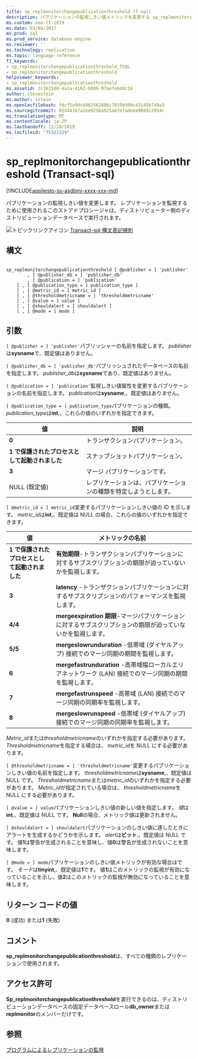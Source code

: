 ```yaml
---
title: sp_replmonitorchangepublicationthreshold (T-sql)
description: パブリケーションの監視しきい値メトリックを変更する sp_replmonitorchangepublicationthreshold ストアドプロシージャについて説明します。
ms.custom: seo-lt-2019
ms.date: 03/04/2017
ms.prod: sql
ms.prod_service: database-engine
ms.reviewer: ''
ms.technology: replication
ms.topic: language-reference
f1_keywords:
- sp_replmonitorchangepublicationthreshold_TSQL
- sp_replmonitorchangepublicationthreshold
helpviewer_keywords:
- sp_replmonitorchangepublicationthreshold
ms.assetid: 2c3615d8-4a1a-4162-b096-97aefe6ddc16
author: stevestein
ms.author: sstein
ms.openlocfilehash: fdcf5a9dcd462562886c7815b500c43145b749a3
ms.sourcegitcommit: 02d44167a1ee025ba925a6fefadeea966912954c
ms.translationtype: MT
ms.contentlocale: ja-JP
ms.lasthandoff: 12/20/2019
ms.locfileid: "75322229"
---
```

# <a name="sp_replmonitorchangepublicationthreshold-transact-sql"></a>sp_replmonitorchangepublicationthreshold (Transact-sql)
[!INCLUDE[appliesto-ss-asdbmi-xxxx-xxx-md](../../includes/appliesto-ss-asdbmi-xxxx-xxx-md.md)]

  パブリケーションの監視しきい値を変更します。 レプリケーションを監視するために使用されるこのストアドプロシージャは、ディストリビューター側のディストリビューションデータベースで実行されます。  
  
 ![トピックリンクアイコン](../../database-engine/configure-windows/media/topic-link.gif "トピック リンク アイコン") [Transact-sql 構文表記規則](../../t-sql/language-elements/transact-sql-syntax-conventions-transact-sql.md)  
  
## <a name="syntax"></a>構文  
  
```  
  
sp_replmonitorchangepublicationthreshold [ @publisher = ] 'publisher'  
        , [ @publisher_db = ] 'publisher_db'  
        , [ @publication = ] 'publication'   
    [ , [ @publication_type = ] publication_type ]   
    [ , [ @metric_id = ] metric_id ]   
    [ , [ @thresholdmetricname = ] 'thresholdmetricname'   
    [ , [ @value = ] value ]   
    [ , [ @shouldalert = ] shouldalert ]   
    [ , [ @mode = ] mode ]  
```  
  
## <a name="arguments"></a>引数  
`[ @publisher = ] 'publisher'`パブリッシャーの名前を指定します。 *publisher*は**sysname**で、既定値はありません。  
  
`[ @publisher_db = ] 'publisher_db'`パブリッシュされたデータベースの名前を指定します。 *publisher_db*は**sysname**であり、既定値はありません。  
  
`[ @publication = ] 'publication'`監視しきい値属性を変更するパブリケーションの名前を指定します。 *publication*は**sysname**,、既定値はありません。  
  
`[ @publication_type = ] publication_type`パブリケーションの種類。 *publication_type*は**int**,、これらの値のいずれかを指定できます。  
  
|値|説明|  
|-----------|-----------------|  
|**0**|トランザクションパブリケーション。|  
|**1 で保護されたプロセスとして起動されました**|スナップショットパブリケーション。|  
|**3**|マージ パブリケーションです。|  
|NULL (既定値)|レプリケーションは、パブリケーションの種類を特定しようとします。|  
  
`[ @metric_id = ] metric_id`変更するパブリケーションしきい値の ID を示します。 *metric_id*は**int**,、既定値は NULL の場合、これらの値のいずれかを指定できます。  
  
|値|メトリックの名前|  
|-----------|-----------------|  
|**1 で保護されたプロセスとして起動されました**|**有効期限**-トランザクションパブリケーションに対するサブスクリプションの期限が迫っていないかを監視します。|  
|**3**|**latency** -トランザクションパブリケーションに対するサブスクリプションのパフォーマンスを監視します。|  
|**4/4**|**mergeexpiration 期限**-マージパブリケーションに対するサブスクリプションの期限が迫っていないかを監視します。|  
|**5/5**|**mergeslowrunduration** -低帯域 (ダイヤルアップ) 接続でのマージ同期の期間を監視します。|  
|**6**|**mergefastrunduration** -高帯域幅ローカルエリアネットワーク (LAN) 接続でのマージ同期の期間を監視します。|  
|**7**|**mergefastrunspeed** -高帯域 (LAN) 接続でのマージ同期の同期率を監視します。|  
|**8**|**mergeslowrunspeed** -低帯域 (ダイヤルアップ) 接続でのマージ同期の同期率を監視します。|  
  
 *Metric_id*または*thresholdmetricname*のいずれかを指定する必要があります。 *Thresholdmetricname*を指定する場合は、 *metric_id*を NULL にする必要があります。  
  
`[ @thresholdmetricname = ] 'thresholdmetricname'`変更するパブリケーションしきい値の名前を指定します。 *thresholdmetricname*は**sysname**,、既定値は NULL です。 *Thresholdmetricname*または*metric_id*のいずれかを指定する必要があります。 *Metric_id*が指定されている場合は、 *thresholdmetricname*を NULL にする必要があります。  
  
`[ @value = ] value`パブリケーションしきい値の新しい値を指定します。 *値*は**int**,、既定値は NULL です。 **Null**の場合、メトリック値は更新されません。  
  
`[ @shouldalert = ] shouldalert`パブリケーションのしきい値に達したときにアラートを生成するかどうかを示します。 *alert*は**ビット**,、既定値は NULL です。 値**1**は警告が生成されることを意味し、値**0**は警告が生成されないことを意味します。  
  
`[ @mode = ] mode`パブリケーションのしきい値メトリックが有効な場合はです。 *モード*は**tinyint**,、既定値は**1**です。 値**1**はこのメトリックの監視が有効になっていることを示し、値**2**はこのメトリックの監視が無効になっていることを意味します。  
  
## <a name="return-code-values"></a>リターン コードの値  
 **0** (成功) または**1** (失敗)  
  
## <a name="remarks"></a>コメント  
 **sp_replmonitorchangepublicationthreshold**は、すべての種類のレプリケーションで使用されます。  
  
## <a name="permissions"></a>アクセス許可  
 **Sp_replmonitorchangepublicationthreshold**を実行できるのは、ディストリビューションデータベースの固定データベースロール**db_owner**または**replmonitor**のメンバーだけです。  
  
## <a name="see-also"></a>参照  
 [プログラムによるレプリケーションの監視](../../relational-databases/replication/monitor/programmatically-monitor-replication.md)  
  
  

